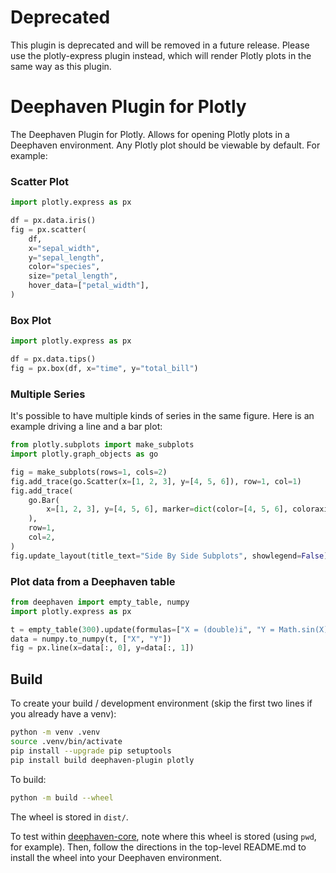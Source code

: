 # Deprecated
This plugin is deprecated and will be removed in a future release. 
Please use the plotly-express plugin instead, which will render Plotly plots in the same way as this plugin.

# Deephaven Plugin for Plotly

The Deephaven Plugin for Plotly. Allows for opening Plotly plots in a Deephaven environment. Any Plotly plot
should be viewable by default. For example:

### Scatter Plot

```python
import plotly.express as px

df = px.data.iris()
fig = px.scatter(
    df,
    x="sepal_width",
    y="sepal_length",
    color="species",
    size="petal_length",
    hover_data=["petal_width"],
)
```

### Box Plot

```python
import plotly.express as px

df = px.data.tips()
fig = px.box(df, x="time", y="total_bill")
```

### Multiple Series

It's possible to have multiple kinds of series in the same figure. Here is an example driving a line and a bar plot:

```python
from plotly.subplots import make_subplots
import plotly.graph_objects as go

fig = make_subplots(rows=1, cols=2)
fig.add_trace(go.Scatter(x=[1, 2, 3], y=[4, 5, 6]), row=1, col=1)
fig.add_trace(
    go.Bar(
        x=[1, 2, 3], y=[4, 5, 6], marker=dict(color=[4, 5, 6], coloraxis="coloraxis")
    ),
    row=1,
    col=2,
)
fig.update_layout(title_text="Side By Side Subplots", showlegend=False)
```

### Plot data from a Deephaven table

```python
from deephaven import empty_table, numpy
import plotly.express as px

t = empty_table(300).update(formulas=["X = (double)i", "Y = Math.sin(X)"])
data = numpy.to_numpy(t, ["X", "Y"])
fig = px.line(x=data[:, 0], y=data[:, 1])
```

## Build

To create your build / development environment (skip the first two lines if you already have a venv):

```sh
python -m venv .venv
source .venv/bin/activate
pip install --upgrade pip setuptools
pip install build deephaven-plugin plotly
```

To build:

```sh
python -m build --wheel
```

The wheel is stored in `dist/`.

To test within [deephaven-core](https://github.com/deephaven/deephaven-core), note where this wheel is stored (using `pwd`, for example).
Then, follow the directions in the top-level README.md to install the wheel into your Deephaven environment.
